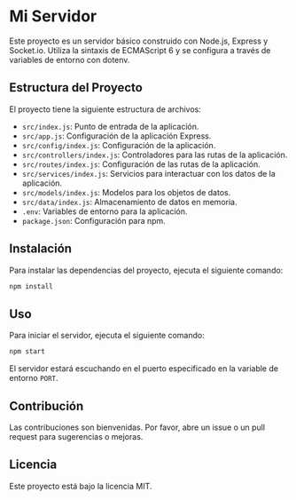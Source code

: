 # Mi Servidor

Este proyecto es un servidor básico construido con Node.js, Express y Socket.io. Utiliza la sintaxis de ECMAScript 6 y se configura a través de variables de entorno con dotenv.

## Estructura del Proyecto

El proyecto tiene la siguiente estructura de archivos:

- `src/index.js`: Punto de entrada de la aplicación.
- `src/app.js`: Configuración de la aplicación Express.
- `src/config/index.js`: Configuración de la aplicación.
- `src/controllers/index.js`: Controladores para las rutas de la aplicación.
- `src/routes/index.js`: Configuración de las rutas de la aplicación.
- `src/services/index.js`: Servicios para interactuar con los datos de la aplicación.
- `src/models/index.js`: Modelos para los objetos de datos.
- `src/data/index.js`: Almacenamiento de datos en memoria.
- `.env`: Variables de entorno para la aplicación.
- `package.json`: Configuración para npm.

## Instalación

Para instalar las dependencias del proyecto, ejecuta el siguiente comando:

```bash
npm install
```

## Uso

Para iniciar el servidor, ejecuta el siguiente comando:

```bash
npm start
```

El servidor estará escuchando en el puerto especificado en la variable de entorno `PORT`.

## Contribución

Las contribuciones son bienvenidas. Por favor, abre un issue o un pull request para sugerencias o mejoras.

## Licencia

Este proyecto está bajo la licencia MIT.
